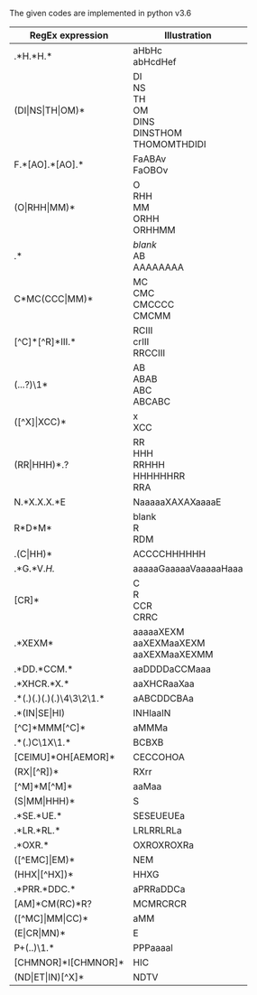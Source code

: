 The given codes are implemented in python v3.6

| RegEx expression| Illustration |
| ------------- | ------------- |
.*H.\*H.\*  | aHbHc <br> abHcdHef
(DI\|NS\|TH\|OM)*  | DI <br> NS <br> TH <br> OM <br> DINS <br> DINSTHOM <br> THOMOMTHDIDI
F.\*[AO].\*[AO].* | FaABAv <br> FaOBOv
(O\|RHH\|MM)* | O <br> RHH <br> MM <br> ORHH <br> ORHHMM
.* | *blank* <br> AB <br> AAAAAAAA
C\*MC(CCC\|MM)\* | MC <br> CMC <br> CMCCCC <br> CMCMM
[^C]\*[^R]\*III.* | RCIII <br> crIII <br> RRCCIII
(...?)\1* | AB <br> ABAB <br> ABC <br> ABCABC
([^X]\|XCC)* | x <br> XCC 
(RR\|HHH)*.? | RR <br> HHH <br> RRHHH <br> HHHHHHRR <br> RRA
N.*X.X.X.*E | NaaaaaXAXAXaaaaE
R\*D\*M\* | blank <br> R <br> RDM
.(C\|HH)* | ACCCCHHHHHH
.*G.*V.*H.* | aaaaaGaaaaaVaaaaaHaaa
[CR]* | C <br> R <br> CCR <br> CRRC
.\*XEXM\* | aaaaaXEXM <br> aaXEXMaaXEXM <br> aaXEXMaaXEXMM
.*DD.\*CCM.\* | aaDDDDaCCMaaa
.*XHCR.\*X.\* | aaXHCRaaXaa
.*(.)(.)(.)(.)\4\3\2\1.\* | aABCDDCBAa
.*(IN\|SE\|HI) | INHIaaIN
[^C]\*MMM[^C]\* | aMMMa
.\*(.)C\1X\1.\* | BCBXB
[CEIMU]\*OH[AEMOR]\* | CECCOHOA
(RX\|[^R])\* | RXrr
[^M]\*M[^M]\* | aaMaa
(S\|MM\|HHH)* | S
.\*SE.\*UE.\* | SESEUEUEa
.\*LR.\*RL.\* | LRLRRLRLa
.\*OXR.\* | OXROXROXRa
([^EMC]\|EM)\* | NEM
(HHX\|[^HX])\* | HHXG
.\*PRR.\*DDC.\* | aPRRaDDCa
[AM]\*CM(RC)\*R? | MCMRCRCR
([^MC]\|MM\|CC)\* | aMM
(E\|CR\|MN)\* | E
P+(..)\1.\* | PPPaaaal
[CHMNOR]\*I[CHMNOR]\* | HIC
(ND\|ET\|IN)[^X]\* | NDTV

